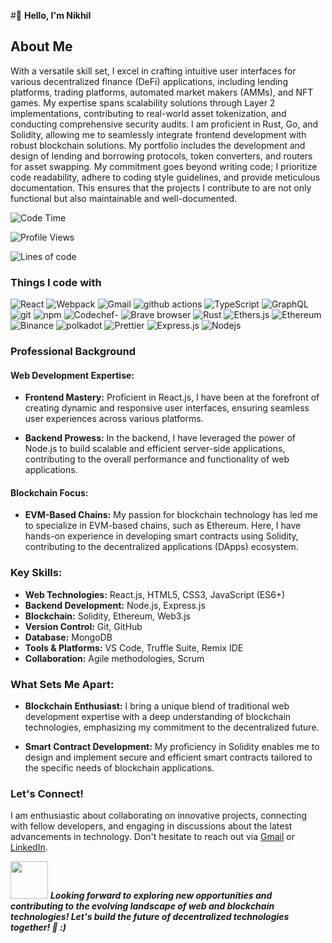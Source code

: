 
#👋 **Hello, I'm Nikhil**

## About Me

With a versatile skill set, I excel in crafting intuitive user interfaces for various decentralized finance (DeFi) applications, including lending platforms, trading platforms, automated market makers (AMMs), and NFT games. My expertise spans scalability solutions through Layer 2 implementations, contributing to real-world asset tokenization, and conducting comprehensive security audits.
I am proficient in Rust, Go, and Solidity, allowing me to seamlessly integrate frontend development with robust blockchain solutions. My portfolio includes the development and design of lending and borrowing protocols, token converters, and routers for asset swapping.
My commitment goes beyond writing code; I prioritize code readability, adhere to coding style guidelines, and provide meticulous documentation. This ensures that the projects I contribute to are not only functional but also maintainable and well-documented.


![Code Time](http://img.shields.io/badge/Code%20Time-2%2C537%20hrs%2051%20mins-blue)

![Profile Views](http://img.shields.io/badge/Profile%20Views-1889-blue)

![Lines of code](https://img.shields.io/badge/From%20Hello%20World%20I%27ve%20Written-4.0%20million%20lines%20of%20code-blue)

<h3>Things I code with</h3>
<p>
  <img alt="React" src="https://img.shields.io/badge/-React-45b8d8?style=flat-square&logo=react&logoColor=white" />
  <img alt="Webpack" src="https://img.shields.io/badge/-Webpack-8DD6F9?style=flat-square&logo=webpack&logoColor=white" /> 
  <img alt="Gmail" src="https://img.shields.io/badge/Gmail-D14836?style=flat-square&logo=gmail&logoColor=white" />
  <img alt="github actions" src="https://img.shields.io/badge/-Github_Actions-2088FF?style=flat-square&logo=github-actions&logoColor=white" />
  <img alt="TypeScript" src="https://img.shields.io/badge/-TypeScript-007ACC?style=flat-square&logo=typescript&logoColor=white" />
  <img alt="GraphQL" src="https://img.shields.io/badge/-Solidity-E10098?style=flat-square&logo=solidity&logoColor=white" />
  <img alt="git" src="https://img.shields.io/badge/-Git-F05032?style=flat-square&logo=git&logoColor=white" />
  <img alt="npm" src="https://img.shields.io/badge/-NPM-CB3837?style=flat-square&logo=npm&logoColor=white" />
  <img alt="Codechef-" src="https://img.shields.io/badge/Codechef-%23B92B27.svg?&style=flat-square&logo=Codechef&logoColor=white" />
  <img alt="Brave browser" src="https://img.shields.io/badge/-Brave_Browser-FB542B?style=flat-square&logo=brave&logoColor=white" />
  <img alt="Rust" src="https://img.shields.io/badge/Rust-000000?style=flat-square&logo=rust&logoColor=white" />
  <img alt="Ethers.js" src="https://img.shields.io/badge/-Ethers.js-0000FF?style=flat-square&logo=Ethers.js&logoColor=white" />
  <img alt="Ethereum" src="https://img.shields.io/badge/Ethereum-3C3C3D?style=flat-square&logo=Ethereum&logoColor=white" />
  <img alt="Binance" src="https://img.shields.io/badge/Binance-FCD535?style=flat-square&logo=binance&logoColor=white" />
  <img alt="polkadot" src="https://img.shields.io/badge/polkadot-E6007A?style=flat-square&logo=polkadot&logoColor=000" />
  
  <img alt="Prettier" src="https://img.shields.io/badge/-Prettier-F7B93E?style=flat-square&logo=prettier&logoColor=white" />
  <img alt="Express.js" src="https://img.shields.io/badge/-Express.js-13aa52?style=flat-square&logo=Express.js&logoColor=white" />
  <img alt="Nodejs" src="https://img.shields.io/badge/-Nodejs-43853d?style=flat-square&logo=Node.js&logoColor=white" />
</p>

### **Professional Background**
#### **Web Development Expertise:**

- **Frontend Mastery:** Proficient in React.js, I have been at the forefront of creating dynamic and responsive user interfaces, ensuring seamless user experiences across various platforms.

- **Backend Prowess:** In the backend, I have leveraged the power of Node.js to build scalable and efficient server-side applications, contributing to the overall performance and functionality of web applications.

#### **Blockchain Focus:**
- **EVM-Based Chains:** My passion for blockchain technology has led me to specialize in EVM-based chains, such as Ethereum. Here, I have hands-on experience in developing smart contracts using Solidity, contributing to the decentralized applications (DApps) ecosystem.
 
### **Key Skills:**
- **Web Technologies:** React.js, HTML5, CSS3, JavaScript (ES6+)
- **Backend Development:** Node.js, Express.js
- **Blockchain:** Solidity, Ethereum, Web3.js
- **Version Control:** Git, GitHub
- **Database:** MongoDB
- **Tools & Platforms:** VS Code, Truffle Suite, Remix IDE
- **Collaboration:** Agile methodologies, Scrum

### **What Sets Me Apart:**
- **Blockchain Enthusiast:** I bring a unique blend of traditional web development expertise with a deep understanding of blockchain technologies, emphasizing my commitment to the decentralized future.

- **Smart Contract Development:** My proficiency in Solidity enables me to design and implement secure and efficient smart contracts tailored to the specific needs of blockchain applications.

### **Let's Connect!**
I am enthusiastic about collaborating on innovative projects, connecting with fellow developers, and engaging in discussions about the latest advancements in technology. Don't hesitate to reach out via [Gmail](mailto:nikbajaj3196@gmail.com) or [LinkedIn](https://www.linkedin.com/in/nikhil-bajaj-a5544a280/). 

<img src="https://media.giphy.com/media/LnQjpWaON8nhr21vNW/giphy.gif" width="60"> <em><b> Looking forward to exploring new opportunities and contributing to the evolving landscape of web and blockchain technologies! <b> Let's build the future of decentralized technologies together! 🚀</b> :)</em>

